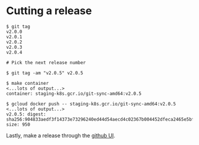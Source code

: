 # Cutting a release

```
$ git tag
v2.0.0
v2.0.1
v2.0.2
v2.0.3
v2.0.4

# Pick the next release number

$ git tag -am "v2.0.5" v2.0.5

$ make container
<...lots of output...>
container: staging-k8s.gcr.io/git-sync-amd64:v2.0.5

$ gcloud docker push -- staging-k8s.gcr.io/git-sync-amd64:v2.0.5
<...lots of output...>
v2.0.5: digest: sha256:904833aedf3f14373e73296240ed44d54aecd4c02367b004452dfeca2465e5bf size: 950
```

Lastly, make a release through the [github UI](https://github.com/kubernetes/git-sync/releases).
